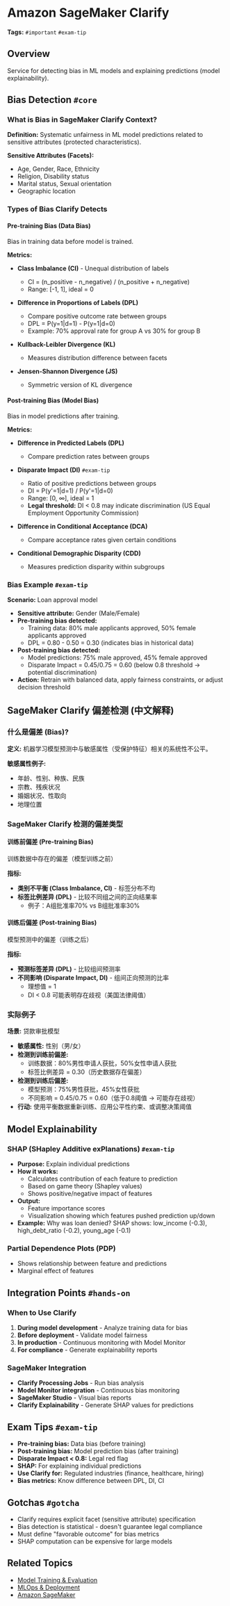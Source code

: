 # Amazon SageMaker Clarify

**Tags:** `#important` `#exam-tip`

## Overview
Service for detecting bias in ML models and explaining predictions (model explainability).

## Bias Detection `#core`

### What is Bias in SageMaker Clarify Context?

**Definition:** Systematic unfairness in ML model predictions related to sensitive attributes (protected characteristics).

**Sensitive Attributes (Facets):**
- Age, Gender, Race, Ethnicity
- Religion, Disability status
- Marital status, Sexual orientation
- Geographic location

### Types of Bias Clarify Detects

#### Pre-training Bias (Data Bias)
Bias in training data before model is trained.

**Metrics:**
- **Class Imbalance (CI)** - Unequal distribution of labels
  - CI = (n_positive - n_negative) / (n_positive + n_negative)
  - Range: [-1, 1], ideal = 0

- **Difference in Proportions of Labels (DPL)**
  - Compare positive outcome rate between groups
  - DPL = P(y=1|d=1) - P(y=1|d=0)
  - Example: 70% approval rate for group A vs 30% for group B

- **Kullback-Leibler Divergence (KL)**
  - Measures distribution difference between facets

- **Jensen-Shannon Divergence (JS)**
  - Symmetric version of KL divergence

#### Post-training Bias (Model Bias)
Bias in model predictions after training.

**Metrics:**
- **Difference in Predicted Labels (DPL)**
  - Compare prediction rates between groups

- **Disparate Impact (DI)** `#exam-tip`
  - Ratio of positive predictions between groups
  - DI = P(y'=1|d=1) / P(y'=1|d=0)
  - Range: [0, ∞], ideal = 1
  - **Legal threshold:** DI < 0.8 may indicate discrimination (US Equal Employment Opportunity Commission)

- **Difference in Conditional Acceptance (DCA)**
  - Compare acceptance rates given certain conditions

- **Conditional Demographic Disparity (CDD)**
  - Measures prediction disparity within subgroups

### Bias Example `#exam-tip`

**Scenario:** Loan approval model
- **Sensitive attribute:** Gender (Male/Female)
- **Pre-training bias detected:**
  - Training data: 80% male applicants approved, 50% female applicants approved
  - DPL = 0.80 - 0.50 = 0.30 (indicates bias in historical data)
- **Post-training bias detected:**
  - Model predictions: 75% male approved, 45% female approved
  - Disparate Impact = 0.45/0.75 = 0.60 (below 0.8 threshold → potential discrimination)
- **Action:** Retrain with balanced data, apply fairness constraints, or adjust decision threshold

## SageMaker Clarify 偏差检测 (中文解释)

### 什么是偏差 (Bias)?

**定义:** 机器学习模型预测中与敏感属性（受保护特征）相关的系统性不公平。

**敏感属性例子:**
- 年龄、性别、种族、民族
- 宗教、残疾状况
- 婚姻状况、性取向
- 地理位置

### SageMaker Clarify 检测的偏差类型

#### 训练前偏差 (Pre-training Bias)
训练数据中存在的偏差（模型训练之前）

**指标:**
- **类别不平衡 (Class Imbalance, CI)** - 标签分布不均
- **标签比例差异 (DPL)** - 比较不同组之间的正向结果率
  - 例子：A组批准率70% vs B组批准率30%

#### 训练后偏差 (Post-training Bias)
模型预测中的偏差（训练之后）

**指标:**
- **预测标签差异 (DPL)** - 比较组间预测率
- **不同影响 (Disparate Impact, DI)** - 组间正向预测的比率
  - 理想值 = 1
  - DI < 0.8 可能表明存在歧视（美国法律阈值）

### 实际例子

**场景:** 贷款审批模型
- **敏感属性:** 性别（男/女）
- **检测到训练前偏差:**
  - 训练数据：80%男性申请人获批，50%女性申请人获批
  - 标签比例差异 = 0.30（历史数据存在偏差）
- **检测到训练后偏差:**
  - 模型预测：75%男性获批，45%女性获批
  - 不同影响 = 0.45/0.75 = 0.60（低于0.8阈值 → 可能存在歧视）
- **行动:** 使用平衡数据重新训练、应用公平性约束、或调整决策阈值

## Model Explainability

### SHAP (SHapley Additive exPlanations) `#exam-tip`
- **Purpose:** Explain individual predictions
- **How it works:**
  - Calculates contribution of each feature to prediction
  - Based on game theory (Shapley values)
  - Shows positive/negative impact of features
- **Output:**
  - Feature importance scores
  - Visualization showing which features pushed prediction up/down
- **Example:** Why was loan denied? SHAP shows: low_income (-0.3), high_debt_ratio (-0.2), young_age (-0.1)

### Partial Dependence Plots (PDP)
- Shows relationship between feature and predictions
- Marginal effect of features

## Integration Points `#hands-on`

### When to Use Clarify
1. **During model development** - Analyze training data for bias
2. **Before deployment** - Validate model fairness
3. **In production** - Continuous monitoring with Model Monitor
4. **For compliance** - Generate explainability reports

### SageMaker Integration
- **Clarify Processing Jobs** - Run bias analysis
- **Model Monitor integration** - Continuous bias monitoring
- **SageMaker Studio** - Visual bias reports
- **Clarify Explainability** - Generate SHAP values for predictions

## Exam Tips `#exam-tip`
- **Pre-training bias:** Data bias (before training)
- **Post-training bias:** Model prediction bias (after training)
- **Disparate Impact < 0.8:** Legal red flag
- **SHAP:** For explaining individual predictions
- **Use Clarify for:** Regulated industries (finance, healthcare, hiring)
- **Bias metrics:** Know difference between DPL, DI, CI

## Gotchas `#gotcha`
- Clarify requires explicit facet (sensitive attribute) specification
- Bias detection is statistical - doesn't guarantee legal compliance
- Must define "favorable outcome" for bias metrics
- SHAP computation can be expensive for large models

## Related Topics
- [Model Training & Evaluation](../core-ml/model-training-evaluation.md)
- [MLOps & Deployment](../mlops/mlops-deployment.md)
- [Amazon SageMaker](./sagemaker.md)
